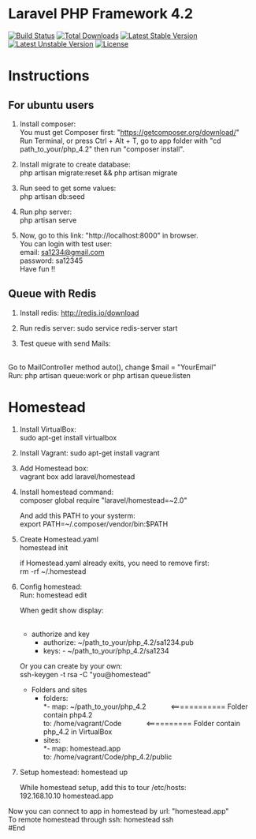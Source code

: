 # Laravel PHP Framework 4.2 

[![Build Status](https://travis-ci.org/laravel/framework.svg)](https://travis-ci.org/laravel/framework)
[![Total Downloads](https://poser.pugx.org/laravel/framework/downloads.svg)](https://packagist.org/packages/laravel/framework)
[![Latest Stable Version](https://poser.pugx.org/laravel/framework/v/stable.svg)](https://packagist.org/packages/laravel/framework)
[![Latest Unstable Version](https://poser.pugx.org/laravel/framework/v/unstable.svg)](https://packagist.org/packages/laravel/framework)
[![License](https://poser.pugx.org/laravel/framework/license.svg)](https://packagist.org/packages/laravel/framework)

# Instructions

## For ubuntu users

1. Install composer:<br/>
	You must get Composer first: "https://getcomposer.org/download/"
	<br/>
	Run Terminal, or press Ctrl + Alt + T, go to app folder with "cd path_to_your/php_4.2" then run "composer install". 

2. Install migrate to create database:<br/>
	php artisan migrate:reset && php artisan migrate
	
3. Run seed to get some values:<br/>
	php artisan db:seed 

4. Run php server:<br/>
	php artisan serve

5. Now, go to this link: "http://localhost:8000" in browser.<br/>
	You can login with test user:<br/>
		email: sa1234@gmail.com<br/>
		password: sa12345<br/>
	Have fun !!

## Queue with Redis

1. Install redis: http://redis.io/download<br />

2. Run redis server: sudo service redis-server start<br />

3. Test queue with send Mails:
<br />
	Go to MailController method auto(), change $mail = "YourEmail"<br />
	Run: php artisan queue:work or php artisan queue:listen

# Homestead
1. Install VirtualBox:<br /> 
	sudo apt-get install virtualbox<br />

2. Install Vagrant:
	sudo apt-get install vagrant<br />

3. Add Homestead box:<br />
	vagrant box add laravel/homestead<br />

4. Install homestead command:<br />
	composer global require "laravel/homestead=~2.0"<br />

	And add this PATH to your systerm:<br />
	export PATH=~/.composer/vendor/bin:$PATH
5. Create Homestead.yaml<br />
	homestead init<br/>

	if Homestead.yaml already exits, you need to remove first:<br />
	rm -rf ~/.homestead<br />

6. Config homestead:<br />
	Run: homestead edit<br />

	When gedit show display:<br />
	<br />
	* authorize and key
	  * authorize: ~/path_to_your/php_4.2/sa1234.pub<br />
	  * keys:
    		- ~/path_to_your/php_4.2/sa1234<br />

	Or you can create by your own:<br />
	  ssh-keygen -t rsa -C "you@homestead"<br />

	* Folders and sites
	  * folders:<br />
	    *- map: ~/path_to_your/php_4.2 &emsp;&emsp;&emsp; <============ Folder contain php4.2
		<br />
	       to: /home/vagrant/Code	&emsp;&emsp;&emsp;		<========== Folder contain php_4.2 in VirtualBox
		<br />
	  * sites:<br />
	    *- map: homestead.app<br />
	       to: /home/vagrant/Code/php_4.2/public<br />

7. Setup homestead:
	homestead up<br />

	While homestead setup, add this to tour /etc/hosts:<br />
	192.168.10.10  homestead.app<br />

Now you can connect to app in homestead by url: "homestead.app" <br />
To remote homestead through ssh: homestead ssh
<br />
#End
